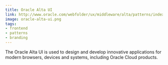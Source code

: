 ```yaml
---
title: Oracle Alta UI
link: http://www.oracle.com/webfolder/ux/middleware/alta/patterns/index.html
image: oracle-alta-ui.png
tags:
- frontend
- patterns
- branding
---
```


The Oracle Alta UI is used to design and develop innovative applications for modern browsers, devices and systems, including Oracle Cloud products.